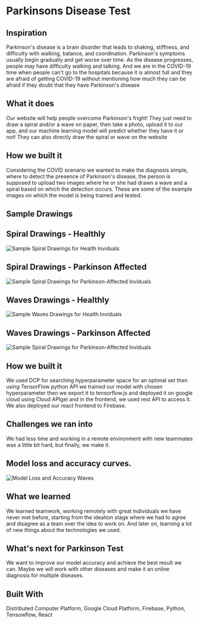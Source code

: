 # Parkinsons Disease Test

## Inspiration

Parkinson's disease is a brain disorder that leads to shaking, stiffness, and difficulty with walking, balance, and coordination. Parkinson's symptoms usually begin gradually and get worse over time. As the disease progresses, people may have difficulty walking and talking. And we are in the COVID-19 time when people can't go to the hospitals because it is almost full and they are afraid of getting COVID-19 without mentioning how much they can be afraid if they doubt that they have Parkinson's disease

## What it does

Our website will help people overcome Parkinson's fright! They just need to draw a spiral and/or a wave on paper, then take a photo, upload it to our app, and our machine learning model will predict whether they have it or not! They can also directly draw the spiral or wave on the website

## How we built it

Considering the COVID scenario we wanted to make the diagnosis simple, where to detect the presence of Parkinson's disease, the person is supposed to upload two images where he or she had drawn a wave and a spiral based on which the detection occurs. These are some of the example images on which the model is being trained and tested.

## Sample Drawings

## Spiral Drawings - Healthly

![Sample Spiral Drawings for Health Inviduals](https://res.cloudinary.com/devpost/image/fetch/s--25ESGrLy--/c_limit,f_auto,fl_lossy,q_auto:eco,w_900/https://user-images.githubusercontent.com/49975886/116790798-e2832900-aad3-11eb-97eb-1ab8e877a148.png)

## Spiral Drawings - Parkinson Affected

![Sample Spiral Drawings for Parkinson-Affected Inviduals](https://res.cloudinary.com/devpost/image/fetch/s--z4ub3uyP--/c_limit,f_auto,fl_lossy,q_auto:eco,w_900/https://user-images.githubusercontent.com/49975886/116790830-15c5b800-aad4-11eb-83d7-2aa801898847.png)

## Waves Drawings - Healthly

![Sample Waves Drawings for Health Inviduals](https://res.cloudinary.com/devpost/image/fetch/s--25ESGrLy--/c_limit,f_auto,fl_lossy,q_auto:eco,w_900/https://user-images.githubusercontent.com/49975886/116790798-e2832900-aad3-11eb-97eb-1ab8e877a148.png)

## Waves Drawings - Parkinson Affected

![Sample Spiral Drawings for Parkinson-Affected Inviduals](https://res.cloudinary.com/devpost/image/fetch/s--z4ub3uyP--/c_limit,f_auto,fl_lossy,q_auto:eco,w_900/https://user-images.githubusercontent.com/49975886/116790830-15c5b800-aad4-11eb-83d7-2aa801898847.png)

## How we built it

We used DCP for searching hyperparameter space for an optimal set then using TensorFlow python API we trained our model with chosen hyperparameter then we export it to tensorflow.js and deployed it on google cloud using Cloud APIgei and in the frontend, we used rest API to access it. We also deployed our react frontend to Firebase.

## Challenges we ran into

We had less time and working in a remote environment with new teammates was a little bit hard, but finally, we make it.

## Model loss and accuracy curves.

![Model Loss and Accuracy Waves](https://res.cloudinary.com/devpost/image/fetch/s--4OMJ60G---/c_limit,f_auto,fl_lossy,q_auto:eco,w_900/https://challengepost-s3-challengepost.netdna-ssl.com/photos/production/software_photos/001/507/711/datas/small.png)

## What we learned

We learned teamwork, working remotely with great individuals we have never met before, starting from the ideation stage where we had to agree and disagree as a team over the idea to work on. And later on, learning a lot of new things about the technologies we used.

## What's next for Parkinson Test

We want to improve our model accuracy and achieve the best result we can. Maybe we will work with other diseases and make it an online diagnosis for multiple diseases.

## Built With

Distributed Computer Platform, Google Cloud Platform, Firebase, Python, Tensowflow, React

